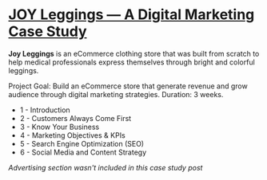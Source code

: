 # [JOY Leggings — A Digital Marketing Case Study](https://medium.com/@phoebehch/joy-leggings-a-digital-marketing-case-study-9a9117f2986b)

**Joy Leggings** is an eCommerce clothing store that was built from scratch to help medical professionals express themselves through bright and colorful leggings.

Project Goal: Build an eCommerce store that generate revenue and grow audience through digital marketing strategies. Duration: 3 weeks.

* 1 - Introduction
* 2 - Customers Always Come First
* 3 - Know Your Business
* 4 - Marketing Objectives & KPIs
* 5 - Search Engine Optimization (SEO)
* 6 - Social Media and Content Strategy

*Advertising section wasn't included in this case study post*
